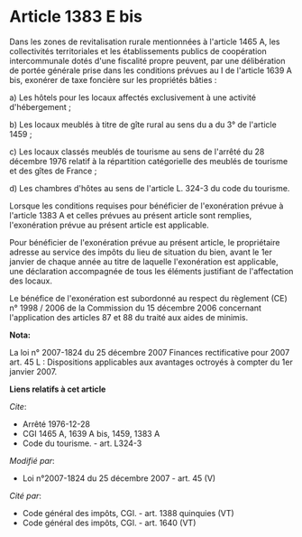 # Article 1383 E bis

Dans les zones de revitalisation rurale mentionnées à l'article 1465 A, les collectivités territoriales et les établissements
publics de coopération intercommunale dotés d'une fiscalité propre peuvent, par une délibération de portée générale prise
dans les conditions prévues au I de l'article 1639 A bis, exonérer de taxe foncière sur les propriétés bâties :

a) Les hôtels pour les locaux affectés exclusivement à une activité d'hébergement ;

b) Les locaux meublés à titre de gîte rural au sens du a du 3° de l'article 1459 ;

c) Les locaux classés meublés de tourisme au sens de l'arrêté du 28 décembre 1976 relatif à la répartition catégorielle des
meublés de tourisme et des gîtes de France ;

d) Les chambres d'hôtes au sens de l'article L. 324-3 du code du tourisme.

Lorsque les conditions requises pour bénéficier de l'exonération prévue à l'article 1383 A et celles prévues au présent
article sont remplies, l'exonération prévue au présent article est applicable.

Pour bénéficier de l'exonération prévue au présent article, le propriétaire adresse au service des impôts du lieu de
situation du bien, avant le 1er janvier de chaque année au titre de laquelle l'exonération est applicable, une déclaration
accompagnée de tous les éléments justifiant de l'affectation des locaux.

Le bénéfice de l'exonération est subordonné au respect du règlement (CE) n° 1998 / 2006 de la Commission du 15 décembre 2006
concernant l'application des articles 87 et 88 du traité aux aides de minimis.

**Nota:**

La loi n° 2007-1824 du 25 décembre 2007 Finances rectificative pour 2007 art. 45 L : Dispositions applicables aux avantages
octroyés à compter du 1er janvier 2007.

**Liens relatifs à cet article**

_Cite_:

  - Arrêté 1976-12-28
  - CGI 1465 A, 1639 A bis, 1459, 1383 A
  - Code du tourisme. - art. L324-3

_Modifié par_:

  - Loi n°2007-1824 du 25 décembre 2007 - art. 45 (V)

_Cité par_:

  - Code général des impôts, CGI. - art. 1388 quinquies (VT)
  - Code général des impôts, CGI. - art. 1640 (VT)

